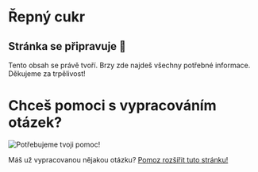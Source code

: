 # Řepný cukr

## Stránka se připravuje 🚧

Tento obsah se právě tvoří. Brzy zde najdeš všechny potřebné informace. Děkujeme za trpělivost!

# Chceš pomoci s vypracováním otázek?

![Potřebujeme tvoji pomoc!](/we-want-you.png)

Máš už vypracovanou nějakou otázku? [Pomoz rozšířit tuto stránku!](/chci-pomoct)
